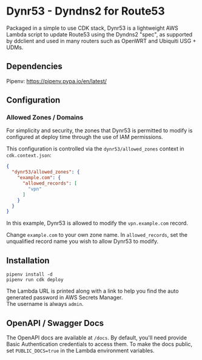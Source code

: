 # Dynr53 - Dyndns2 for Route53

Packaged in a simple to use CDK stack, Dynr53 is a lightweight AWS Lambda script to update Route53 using the Dyndns2
"spec", as supported by ddclient and used in many routers such as OpenWRT and Ubiquiti USG + UDMs.

## Dependencies

Pipenv: https://pipenv.pypa.io/en/latest/

## Configuration

### Allowed Zones / Domains
For simplicity and security, the zones that Dynr53 is permitted to modify is configured at deploy time through the use
of IAM permissions. 

This configuration is controlled via the `dynr53/allowed_zones` context in `cdk.context.json`:

```json
{
  "dynr53/allowed_zones": {
    "example.com": {
      "allowed_records": [
        "vpn"
      ]
    }
  }
}
```
In this example, Dynr53 is allowed to modify the `vpn.example.com` record.

Change `example.com` to your own zone name. In `allowed_records`, set the unqualified record name you wish to allow
Dynr53 to modify.

## Installation

```commandline
pipenv install -d
pipenv run cdk deploy
```

The Lambda URL is printed along with a link to help you find the auto generated password in AWS Secrets Manager.
<br>The username is always `admin`.

## OpenAPI / Swagger Docs

The OpenAPI docs are available at `/docs`. By default, you'll need provide Basic Authentication credentials to access
them. To make the docs public, set `PUBLIC_DOCS=true` in the Lambda environment variables.
